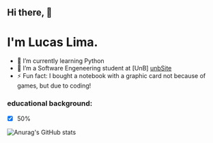 ## Hi there, 👋
# I'm Lucas Lima.
- 🌱 I’m currently learning Python
- 🤔 I’m a Software Engeneering student at [UnB] [unbSite]
- ⚡ Fun fact: I bought a notebook with a graphic card not because of games, but due to coding!

### educational background:
- [x] 50%


![Anurag's GitHub stats](https://github-readme-stats.vercel.app/api?username=mibasFerraz&show_icons=true&theme=maroongold)


[unbSite]: https://www.unb.br
<!--
**mibasFerraz/mibasFerraz** is a ✨ _special_ ✨ repository because its `README.md` (this file) appears on your GitHub profile.

Here are some ideas to get you started:

- 🔭 I’m currently working on ...
- 🌱 I’m currently learning ...
- 👯 I’m looking to collaborate on ...
- 🤔 I’m looking for help with ...
- 💬 Ask me about ...
- 📫 How to reach me: ...
- 😄 Pronouns: ...
- ⚡ Fun fact: ...
-->